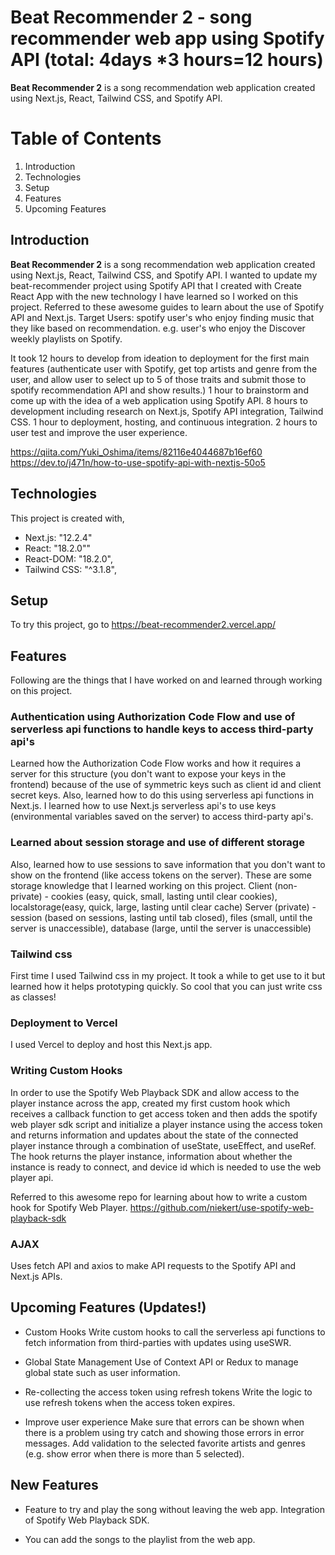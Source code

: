 # Beat Recommender 2 - song recommender web app using Spotify API (total: 4days *3 hours=12 hours)

**Beat Recommender 2** is a song recommendation web application created using Next.js, React, Tailwind CSS, and Spotify API.

# Table of Contents

 1. Introduction
 2. Technologies
 3. Setup
 4. Features
 5. Upcoming Features

## Introduction

**Beat Recommender 2** is a song recommendation web application created using Next.js, React, Tailwind CSS, and Spotify API. I wanted to update my beat-recommender project using Spotify API that I created with Create React App with the new technology I have learned so I worked on this project. 
Referred to these awesome guides to learn about the use of Spotify API and Next.js. Target Users: spotify user's who enjoy finding music that they like based on recommendation. e.g. user's who enjoy the Discover weekly playlists on Spotify. 

It took 12 hours to develop from ideation to deployment for the first main features (authenticate user with Spotify, get top artists and genre from the user, and allow user to select up to 5 of those traits and submit those to spotify recommendation API and show results.)
1 hour to brainstorm and come up with the idea of a web application using Spotify API.
8 hours to development including research on Next.js, Spotify API integration, Tailwind CSS. 
1 hour to deployment, hosting, and continuous integration.
2 hours to user test and improve the user experience.

https://qiita.com/Yuki_Oshima/items/82116e4044687b16ef60
https://dev.to/j471n/how-to-use-spotify-api-with-nextjs-50o5

## Technologies
This project is created with, 
 - Next.js: "12.2.4"
 - React: "18.2.0""
 - React-DOM: "18.2.0",
 - Tailwind CSS: "^3.1.8",
 
## Setup

To try this project, go to 
https://beat-recommender2.vercel.app/

## Features
Following are the things that I have worked on and learned through working on this project. 

### Authentication using Authorization Code Flow and use of serverless api functions to handle keys to access third-party api's
Learned how the Authorization Code Flow works and how it requires a server for this structure (you don't want to expose your keys in the frontend) because of the use of symmetric keys such as client id and client secret keys. Also, learned how to do this using serverless api functions in Next.js. I learned how to use Next.js serverless api's to use keys (environmental variables saved on the server) to access third-party api's.

### Learned about session storage and use of different storage
Also, learned how to use sessions to save information that you don't want to show on the frontend (like access tokens on the server). 
These are some storage knowledge that I learned working on this project.
Client (non-private) - cookies (easy, quick, small, lasting until clear cookies), localstorage(easy, quick, large, lasting until clear cache) 
Server (private) - session (based on sessions, lasting until tab closed), files (small, until the server is unaccessible), database (large, until the server is unaccessible)

### Tailwind css
First time I used Tailwind css in my project. It took a while to get use to it but learned how it helps prototyping quickly. 
So cool that you can just write css as classes! 

### Deployment to Vercel 
I used Vercel to deploy and host this Next.js app. 

### Writing Custom Hooks
In order to use the Spotify Web Playback SDK and allow access to the player instance across the app, created my first custom hook which receives a callback function to get access token and then adds the spotify web player sdk script and initialize a player instance using the access token and returns information and updates about the state of the connected player instance through a combination of useState, useEffect, and useRef. The hook returns the player instance, information about whether the instance is ready to connect, and device id which is needed to use the web player api. 

Referred to this awesome repo for learning about how to write a custom hook for Spotify Web Player. 
https://github.com/niekert/use-spotify-web-playback-sdk

### AJAX
Uses fetch API and axios to make API requests to the Spotify API and Next.js APIs. 

## Upcoming Features (Updates!)
 - Custom Hooks
    Write custom hooks to call the serverless api functions to fetch information from third-parties with updates using useSWR. 
    
 - Global State Management
    Use of Context API or Redux to manage global state such as user information. 
    
 - Re-collecting the access token using refresh tokens
    Write the logic to use refresh tokens when the access token expires. 
    
 - Improve user experience
    Make sure that errors can be shown when there is a problem using try catch and showing those errors in error messages.
    Add validation to the selected favorite artists and genres (e.g. show error when there is more than 5 selected). 
 
 ## New Features
 - Feature to try and play the song without leaving the web app. 
   Integration of Spotify Web Playback SDK. 

 - You can add the songs to the playlist from the web app.

    
